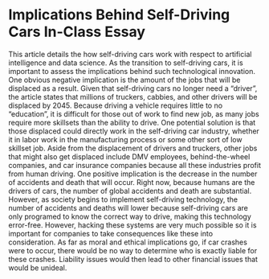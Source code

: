 # Implications Behind Self-Driving Cars In-Class Essay

This article details the how self-driving cars work with respect to artificial intelligence and data science. As the transition to self-driving cars, it is important to assess the implications behind such technological innovation. One obvious negative implication is the amount of the jobs that will be displaced as a result. Given that self-driving cars no longer need a “driver”, the article states that millions of truckers, cabbies, and other drivers will be displaced by 2045. Because driving a vehicle requires little to no “education”, it is difficult for those out of work to find new job, as many jobs require more skillsets than the ability to drive. One potential solution is that those displaced could directly work in the self-driving car industry, whether it in labor work in the manufacturing process or some other sort of low skillset job. Aside from the displacement of drivers and truckers, other jobs that might also get displaced include DMV employees, behind-the-wheel companies, and car insurance companies because all these industries profit from human driving.  One positive implication is the decrease in the number of accidents and death that will occur. Right now, because humans are the drivers of cars, the number of global accidents and death are substantial. However, as society begins to implement self-driving technology, the number of accidents and deaths will lower because self-driving cars are only programed to know the correct way to drive, making this technology error-free. However, hacking these systems are very much possible so it is important for companies to take consequences like these into consideration. As far as moral and ethical implications go, if car crashes were to occur, there would be no way to determine who is exactly liable for these crashes. Liability issues would then lead to other financial issues that would be unideal. 
